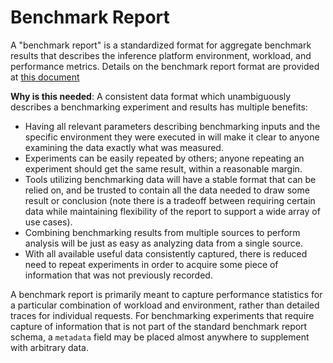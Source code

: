 # Benchmark Report

A "benchmark report" is a standardized format for aggregate benchmark results that describes the inference platform environment, workload, and performance metrics. Details on the benchmark report format are provided at [this document](../workload/report/README.md)

**Why is this needed**:
A consistent data format which unambiguously describes a benchmarking experiment and results has multiple benefits:
- Having all relevant parameters describing benchmarking inputs and the specific environment they were executed in will make it clear to anyone examining the data exactly what was measured.
- Experiments can be easily repeated by others; anyone repeating an experiment should get the same result, within a reasonable margin.
- Tools utilizing benchmarking data will have a stable format that can be relied on, and be trusted to contain all the data needed to draw some result or conclusion (note there is a tradeoff between requiring certain data while maintaining flexibility of the report to support a wide array of use cases).
- Combining benchmarking results from multiple sources to perform analysis will be just as easy as analyzing data from a single source.
- With all available useful data consistently captured, there is reduced need to repeat experiments in order to acquire some piece of information that was not previously recorded.

A benchmark report is primarily meant to capture performance statistics for a particular combination of workload and environment, rather than detailed traces for individual requests. For benchmarking experiments that require capture of information that is not part of the standard benchmark report schema, a `metadata` field may be placed almost anywhere to supplement with arbitrary data.